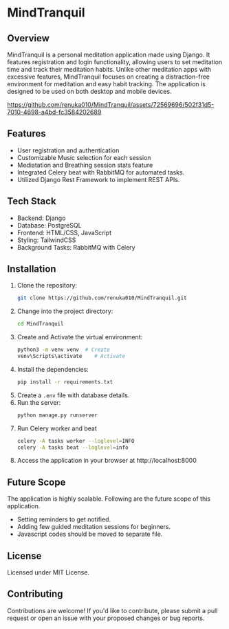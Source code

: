 # MindTranquil

## Overview

MindTranquil is a personal meditation application made using Django. It features registration and login functionality, allowing users to set meditation time and track their meditation habits. Unlike other meditation apps with excessive features, MindTranquil focuses on creating a distraction-free environment for meditation and easy habit tracking. The application is designed to be used on both desktop and mobile devices.



https://github.com/renuka010/MindTranquil/assets/72569696/502f31d5-7010-4698-a4bd-fc3584202689




## Features

- User registration and authentication
- Customizable Music selection for each session
- Mediatation and Breathing session stats feature
- Integrated Celery beat with RabbitMQ for automated tasks.
- Utilized Django Rest Framework to implement REST APIs.

## Tech Stack

- Backend: Django
- Database: PostgreSQL
- Frontend: HTML/CSS, JavaScript
- Styling: TailwindCSS
- Background Tasks: RabbitMQ with Celery

## Installation

1. Clone the repository:
    ```bash
    git clone https://github.com/renuka010/MindTranquil.git
    ```
2. Change into the project directory:
    ```bash
    cd MindTranquil
    ```
3. Create and Activate the virtual environment:
    ```bash
    python3 -m venv venv  # Create
    venv\Scripts\activate    # Activate
    ```
4. Install the dependencies:
    ```bash
    pip install -r requirements.txt
    ```
5. Create a `.env` file with database details.
6. Run the server:
    ```bash
    python manage.py runserver
    ```
7. Run Celery worker and beat
    ```bash
    celery -A tasks worker --loglevel=INFO
    celery -A tasks beat --loglevel=info
    ```
8. Access the application in your browser at http://localhost:8000
   
## Future Scope

The application is highly scalable. Following are the future scope of this application.
- Setting reminders to get notified.
- Adding few guided meditation sessions for beginners.
- Javascript codes should be moved to separate file.

## License

Licensed under MIT License.

## Contributing

Contributions are welcome! If you'd like to contribute, please submit a pull request or open an issue with your proposed changes or bug reports.
